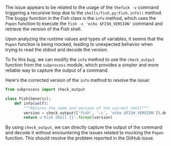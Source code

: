 The issue appears to be related to the usage of the `thefuck -v` command triggering a recursive loop due to the `shells/fish.py:Fish.info()` method. The buggy function in the Fish class is the `info` method, which uses the `Popen` function to execute the `fish -c 'echo $FISH_VERSION'` command and retrieve the version of the Fish shell. 

Upon analyzing the runtime values and types of variables, it seems that the `Popen` function is being mocked, leading to unexpected behavior when trying to read the stdout and decode the version.

To fix this bug, we can modify the `info` method to use the `check_output` function from the `subprocess` module, which provides a simpler and more reliable way to capture the output of a command.

Here's the corrected version of the `info` method to resolve the issue:

```python
from subprocess import check_output

class Fish(Generic):
    def info(self):
        """Returns the name and version of the current shell"""
        version = check_output(['fish', '-c', 'echo $FISH_VERSION']).decode('utf-8').strip()
        return u'Fish Shell {}'.format(version)
```

By using `check_output`, we can directly capture the output of the command and decode it without encountering the issues related to mocking the `Popen` function. This should resolve the problem reported in the GitHub issue.